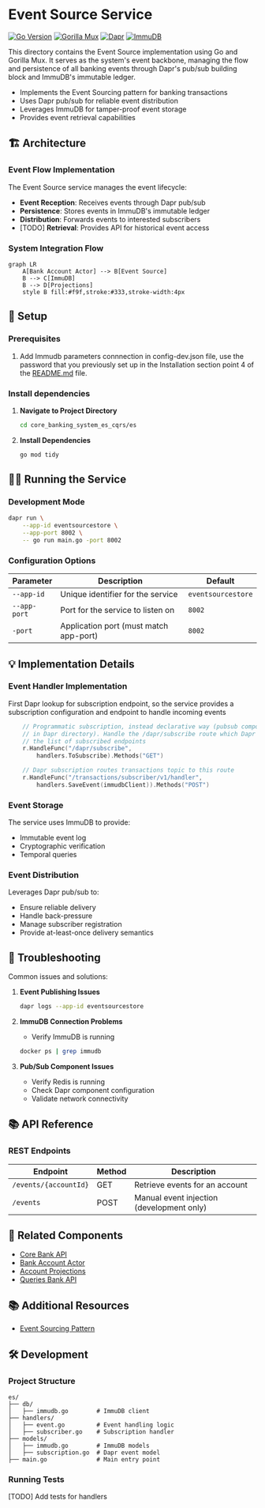 # Event Source Service

[![Go Version](https://img.shields.io/badge/Go-1.23-blue.svg)](https://golang.org/)
[![Gorilla Mux](https://img.shields.io/badge/Gorilla%20Mux-1.8.1-green.svg)](https://github.com/gorilla/mux)
[![Dapr](https://img.shields.io/badge/Dapr-1.14.4-blue.svg)](https://dapr.io/)
[![ImmuDB](https://img.shields.io/badge/ImmuDB-1.9.5-orange.svg)](https://immudb.io/)

This directory contains the Event Source implementation using Go and Gorilla Mux. It serves as the system's event backbone, managing the flow and persistence of all banking events through Dapr's pub/sub building block and ImmuDB's immutable ledger.

- Implements the Event Sourcing pattern for banking transactions
- Uses Dapr pub/sub for reliable event distribution
- Leverages ImmuDB for tamper-proof event storage
- Provides event retrieval capabilities

## 🏗️ Architecture

### Event Flow Implementation

The Event Source service manages the event lifecycle:

- **Event Reception**: Receives events through Dapr pub/sub
- **Persistence**: Stores events in ImmuDB's immutable ledger
- **Distribution**: Forwards events to interested subscribers
- [TODO] **Retrieval**: Provides API for historical event access

### System Integration Flow

```mermaid
graph LR
    A[Bank Account Actor] --> B[Event Source]
    B --> C[ImmuDB]
    B --> D[Projections]
    style B fill:#f9f,stroke:#333,stroke-width:4px
```

## 🚀 Setup

### Prerequisites

1. Add Immudb parameters connnection in config-dev.json file, use the password that you previously set up in the Installation section point 4 of the [README.md](../README.md) file.

### Install dependencies

1. **Navigate to Project Directory**
   ```bash
   cd core_banking_system_es_cqrs/es
   ```

2. **Install Dependencies**
   ```bash
   go mod tidy
   ```

## 🏃‍♂️ Running the Service

### Development Mode

```bash
dapr run \
    --app-id eventsourcestore \
    --app-port 8002 \
    -- go run main.go -port 8002
```

### Configuration Options

| Parameter | Description | Default |
|-----------|-------------|---------|
| `--app-id` | Unique identifier for the service | `eventsourcestore` |
| `--app-port` | Port for the service to listen on | `8002` |
| `-port` | Application port (must match app-port) | `8002` |

## 💡 Implementation Details

### Event Handler Implementation

First Dapr lookup for subscription endpoint, so the service provides a subscription configuration and endpoint to handle incoming events

```go
    // Programmatic subscription, instead declarative way (pubsub component yaml file
	// in Dapr directory). Handle the /dapr/subscribe route which Dapr invokes to get
	// the list of subscribed endpoints
	r.HandleFunc("/dapr/subscribe",
		handlers.ToSubscribe).Methods("GET")

	// Dapr subscription routes transactions topic to this route
	r.HandleFunc("/transactions/subscriber/v1/handler",
		handlers.SaveEvent(immudbClient)).Methods("POST")
```

### Event Storage

The service uses ImmuDB to provide:
- Immutable event log
- Cryptographic verification
- Temporal queries

### Event Distribution

Leverages Dapr pub/sub to:
- Ensure reliable delivery
- Handle back-pressure
- Manage subscriber registration
- Provide at-least-once delivery semantics

## 🐛 Troubleshooting

Common issues and solutions:

1. **Event Publishing Issues**
   ```bash
   dapr logs --app-id eventsourcestore
   ```

2. **ImmuDB Connection Problems**
   - Verify ImmuDB is running
   ```bash
   docker ps | grep immudb
   ```

3. **Pub/Sub Component Issues**
   - Verify Redis is running
   - Check Dapr component configuration
   - Validate network connectivity

## 📚 API Reference

### REST Endpoints

| Endpoint | Method | Description |
|----------|--------|-------------|
| `/events/{accountId}` | GET | Retrieve events for an account |
| `/events` | POST | Manual event injection (development only) |

## 🔗 Related Components

- [Core Bank API](../core_bank_api/README.md)
- [Bank Account Actor](../aggregates/README.md)
- [Account Projections](../projections/account/README.md)
- [Queries Bank API](../queries_bank_api/README.md)

## 📚 Additional Resources

- [Event Sourcing Pattern](https://martinfowler.com/eaaDev/EventSourcing.html)

## 🛠️ Development

### Project Structure

```
es/
├── db/
│   ├── immudb.go        # ImmuDB client
├── handlers/
│   ├── event.go         # Event handling logic
│   ├── subscriber.go    # Subscription handler
├── models/
│   ├── immudb.go        # ImmuDB models
│   ├── subscription.go  # Dapr event model
├── main.go              # Main entry point
```

### Running Tests

[TODO] Add tests for handlers